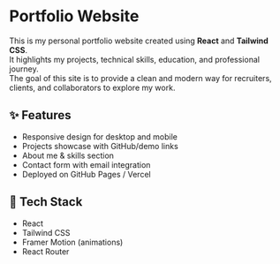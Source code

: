 # Portfolio Website

This is my personal portfolio website created using **React** and **Tailwind CSS**.  
It highlights my projects, technical skills, education, and professional journey.  
The goal of this site is to provide a clean and modern way for recruiters, clients, and collaborators to explore my work.

## ✨ Features
- Responsive design for desktop and mobile
- Projects showcase with GitHub/demo links
- About me & skills section
- Contact form with email integration
- Deployed on GitHub Pages / Vercel

## 🚀 Tech Stack
- React
- Tailwind CSS
- Framer Motion (animations)
- React Router
